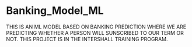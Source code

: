 # Banking_Model_ML
THIS IS AN ML MODEL BASED ON BANKING PREDICTION WHERE WE ARE PREDICTING WHETHER A PERSON WILL SUNSCRIBED TO OUR TERM OR NOT. 
THIS PROJECT IS IN THE INTERSHALL TRAINING PROGRAM.
